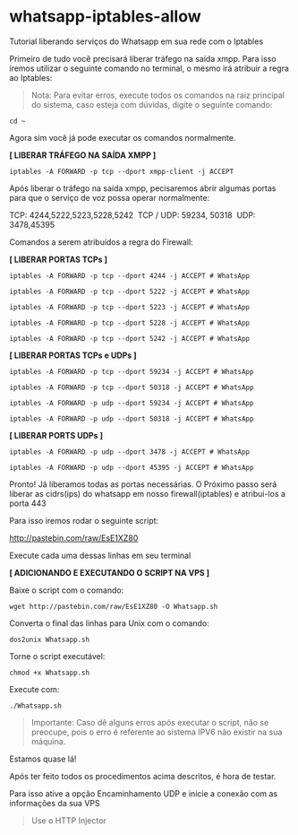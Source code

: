 # whatsapp-iptables-allow
Tutorial liberando serviços do Whatsapp em sua rede com o Iptables

Primeiro de tudo você precisará  liberar tráfego na saída xmpp.
Para isso iremos utilizar o seguinte comando no terminal, o mesmo irá atribuir a regra ao Iptables:

> Nota: Para evitar erros, execute todos os comandos na raiz principal do sistema, caso esteja com dúvidas, digite o seguinte comando:

```
cd ~
```

Agora sim você já pode executar os comandos normalmente.

**[ LIBERAR TRÁFEGO NA SAÍDA XMPP ]**

```
iptables -A FORWARD -p tcp --dport xmpp-client -j ACCEPT
```

Após liberar o tráfego na saída xmpp, pecisaremos abrir algumas portas para que o serviço de voz possa operar normalmente:

TCP: 4244,5222,5223,5228,5242 
TCP / UDP: 59234, 50318 
UDP: 3478,45395

Comandos a serem atribuídos a regra do Firewall:

**[ LIBERAR PORTAS TCPs ]**

```
iptables -A FORWARD -p tcp --dport 4244 -j ACCEPT # WhatsApp

iptables -A FORWARD -p tcp --dport 5222 -j ACCEPT # WhatsApp

iptables -A FORWARD -p tcp --dport 5223 -j ACCEPT # WhatsApp

iptables -A FORWARD -p tcp --dport 5228 -j ACCEPT # WhatsApp

iptables -A FORWARD -p tcp --dport 5242 -j ACCEPT # WhatsApp
```

**[ LIBERAR PORTAS TCPs e UDPs ]**

```
iptables -A FORWARD -p tcp --dport 59234 -j ACCEPT # WhatsApp

iptables -A FORWARD -p tcp --dport 50318 -j ACCEPT # WhatsApp

iptables -A FORWARD -p udp --dport 59234 -j ACCEPT # WhatsApp

iptables -A FORWARD -p udp --dport 50318 -j ACCEPT # WhatsApp
```

**[ LIBERAR PORTS UDPs ]**

```
iptables -A FORWARD -p udp --dport 3478 -j ACCEPT # WhatsApp

iptables -A FORWARD -p udp --dport 45395 -j ACCEPT # WhatsApp
```

Pronto! Já liberamos todas as portas necessárias. O Próximo passo será liberar as cidrs(ips) do whatsapp em nosso firewall(iptables) e atribui-los a porta 443

Para isso iremos rodar o seguinte script:

http://pastebin.com/raw/EsE1XZ80

Execute cada uma dessas linhas em seu terminal

**[ ADICIONANDO E EXECUTANDO O SCRIPT NA VPS ]**

Baixe o script com o comando:
```
wget http://pastebin.com/raw/EsE1XZ80 -O Whatsapp.sh
```
Converta o final das linhas para Unix com o comando:
```
dos2unix Whatsapp.sh
```
Torne o script executável:
```
chmod +x Whatsapp.sh
```
Execute com:
```
./Whatsapp.sh
```

> Importante: Caso dê alguns erros após executar o script, não se preocupe, pois o erro é referente ao sistema IPV6 não existir na sua máquina.

Estamos quase lá!

Após ter feito todos os procedimentos acima descritos, é hora de testar.

Para isso ative a opção Encaminhamento UDP e inicie a conexão com as informações da sua VPS

> Use o HTTP Injector 
